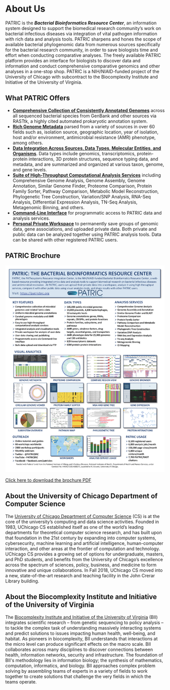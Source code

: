 # About Us

PATRIC is the ***Bacterial Bioinformatics Resource Center***, an information system designed to support the biomedical research community’s work on bacterial infectious diseases via integration of vital pathogen information with rich data and analysis tools. PATRIC sharpens and hones the scope of available bacterial phylogenomic data from numerous sources specifically for the bacterial research community, in order to save biologists time and effort when conducting comparative analyses. The freely available PATRIC platform provides an interface for biologists to discover data and information and conduct comprehensive comparative genomics and other analyses in a one-stop shop. PATRIC is a NIH/NIAID-funded project of the University of Chicago with subcontract to the Biocomplexity Institute and Initiative of the University of Virginia.

## What PATRIC Offers

* [**Comprehensive Collection of Consistently Annotated Genomes**](/quick_references/organisms_taxon/genome_annotations) across all sequenced bacterial species from GenBank and other sources via RASTtk, a highly cited automated prokaryotic annotation system.
* [**Rich Genome Metadata**](/quick_references/organisms_taxon/genome_metadata) parsed from a variety of sources in over 60 fields such as, isolation source, geographic location, year of isolation, host and/or environment, antimicrobial resistance (AMR) phenotype, among others.
* [**Data Integration Across Sources, Data Types, Molecular Entities, and Organisms**](/quick_references/organisms_tab). Data types include genomics, transcriptomics, protein-protein interactions, 3D protein structures, sequence typing data, and metadata, and are summarized and organized at various taxon, genome, and gene levels.
* [**Suite of High-Throughput Computational Analysis Services**](/quick_references/services_tab) including Comprehensive Genome Analysis, Genome Assembly, Genome Annotation, Similar Genome Finder, Proteome Comparison, Protein Family Sorter, Pathway Comparison, Metabolic Model Reconstruction, Phylogenetic Tree Construction, Variation/SNP Analysis, RNA-Seq Analysis, Differential Expression Analysis, TN-Seq Analysis, Metagenomic Binning, and others.
* [**Command-Line Interface**](./cli_tutorial/) for programmatic access to PATRIC data and analysis services.
* [**Personal Private Workspace**](/quick_references/workspace_groups_upload) to permanently save groups of genomic data, gene associations, and uploaded private data. Both private and public data can be analyzed together using PATRIC analysis tools. Data can be shared with other registered PATRIC users.

## PATRIC Brochure
![PATRIC Brochure thumbnail](_static/images/patric-flyer-2018.png)

[Click here to download the brochure PDF](_static/files/patric-flyer-2018.pdf)

## About the University of Chicago Department of Computer Science
The <a href="https://www.cs.uchicago.edu/" target="_blank">University of Chicago Department of Computer Science</a> (CS) is at the core of the university’s computing and data science activities. Founded in 1983, UChicago CS established itself as one of the world’s leading departments for theoretical computer science research, and has built upon that foundation in the 21st century by expanding into computer systems, cybersecurity, machine learning and artificial intelligence, human-computer interaction, and other areas at the frontier of computation and technology. UChicago CS provides a growing set of options for undergraduate, masters, and PhD students, and benefits from the University of Chicago’s excellence across the spectrum of sciences, policy, business, and medicine to form innovative and unique collaborations. In Fall 2018, UChicago CS moved into a new, state-of-the-art research and teaching facility in the John Crerar Library building.

## About the Biocomplexity Institute and Initiative of the University of Virginia
The <a href="https://biocomplexity.dev8.uvaits.virginia.edu/" target="_blank">Biocomplexity Institute and Initiative of the University of Virginia</a> (BII) integrates scientific research – from genetic sequencing to policy analysis – to tackle the complex task of understanding massively interacting systems and predict solutions to issues impacting human health, well-being, and habitat. As pioneers in biocomplexity, BII understands that interactions at the micro level can produce significant effects on the macro scale. BII collaborates across many disciplines to discover connections between health, information networks, security and infrastructure. The foundation of BII's methodology lies in information biology; the synthesis of mathematics, computation, informatics, and biology. BII approaches complex problem solving by assembling teams of experts in a variety of fields to work together to create solutions that challenge the very fields in which the teams operate.
